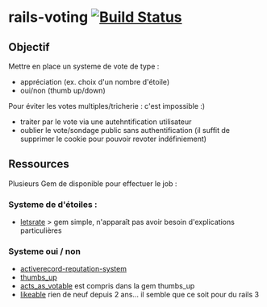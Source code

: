# rails-voting [![Build Status](https://travis-ci.org/simplonco/rails-voting.svg?branch=master)](https://travis-ci.org/simplonco/rails-voting)

## Objectif

Mettre en place un systeme de vote de type :
- appréciation (ex. choix d'un nombre d'étoile)
- oui/non (thumb up/down)

Pour éviter les votes multiples/tricherie : c'est impossible :)
- traiter par le vote via une autehntification utilisateur
- oublier le vote/sondage public sans authentification (il suffit de supprimer le cookie pour pouvoir revoter indéfiniement)

## Ressources

Plusieurs Gem de disponible pour effectuer le job :

### Systeme de d'étoiles :

* [letsrate](https://github.com/muratguzel/letsrate) > gem simple, n'apparaît pas avoir besoin d'explications particulières

### Systeme oui / non

* [activerecord-reputation-system](https://github.com/twitter/activerecord-reputation-system/)
* [thumbs_up](https://github.com/bouchard/thumbs_up)
* [acts_as_votable](https://github.com/ryanto/acts_as_votable) est compris dans la gem thumbs_up
* [likeable](https://github.com/schneems/likeable) rien de neuf depuis 2 ans... il semble que ce soit pour du rails 3
